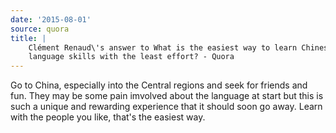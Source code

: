 ```yaml
---
date: '2015-08-01'
source: quora
title: |
    Clément Renaud\'s answer to What is the easiest way to learn Chinese
    language skills with the least effort? - Quora
---
```


Go to China, especially into the Central regions and seek for friends
and fun. They may be some pain imvolved about the language at start but
this is such a unique and rewarding experience that it should soon go
away. Learn with the people you like, that\'s the easiest way.
